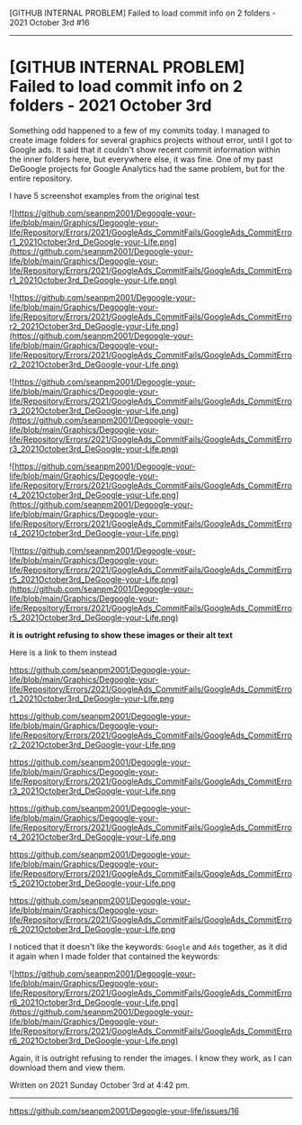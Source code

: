 [GITHUB INTERNAL PROBLEM] Failed to load commit info on 2 folders - 2021 October 3rd #16

***

# [GITHUB INTERNAL PROBLEM] Failed to load commit info on 2 folders - 2021 October 3rd

Something odd happened to a few of my commits today. I managed to create image folders for several graphics projects without error, until I got to Google ads. It said that it couldn't show recent commit information within the inner folders here, but everywhere else, it was fine. One of my past DeGoogle projects for Google Analytics had the same problem, but for the entire repository.

I have 5 screenshot examples from the original test

![https://github.com/seanpm2001/Degoogle-your-life/blob/main/Graphics/Degoogle-your-life/Repository/Errors/2021/GoogleAds_CommitFails/GoogleAds_CommitError1_2021October3rd_DeGoogle-your-Life.png](https://github.com/seanpm2001/Degoogle-your-life/blob/main/Graphics/Degoogle-your-life/Repository/Errors/2021/GoogleAds_CommitFails/GoogleAds_CommitError1_2021October3rd_DeGoogle-your-Life.png)

![https://github.com/seanpm2001/Degoogle-your-life/blob/main/Graphics/Degoogle-your-life/Repository/Errors/2021/GoogleAds_CommitFails/GoogleAds_CommitError2_2021October3rd_DeGoogle-your-Life.png](https://github.com/seanpm2001/Degoogle-your-life/blob/main/Graphics/Degoogle-your-life/Repository/Errors/2021/GoogleAds_CommitFails/GoogleAds_CommitError2_2021October3rd_DeGoogle-your-Life.png)

![https://github.com/seanpm2001/Degoogle-your-life/blob/main/Graphics/Degoogle-your-life/Repository/Errors/2021/GoogleAds_CommitFails/GoogleAds_CommitError3_2021October3rd_DeGoogle-your-Life.png](https://github.com/seanpm2001/Degoogle-your-life/blob/main/Graphics/Degoogle-your-life/Repository/Errors/2021/GoogleAds_CommitFails/GoogleAds_CommitError3_2021October3rd_DeGoogle-your-Life.png)

![https://github.com/seanpm2001/Degoogle-your-life/blob/main/Graphics/Degoogle-your-life/Repository/Errors/2021/GoogleAds_CommitFails/GoogleAds_CommitError4_2021October3rd_DeGoogle-your-Life.png](https://github.com/seanpm2001/Degoogle-your-life/blob/main/Graphics/Degoogle-your-life/Repository/Errors/2021/GoogleAds_CommitFails/GoogleAds_CommitError4_2021October3rd_DeGoogle-your-Life.png)

![https://github.com/seanpm2001/Degoogle-your-life/blob/main/Graphics/Degoogle-your-life/Repository/Errors/2021/GoogleAds_CommitFails/GoogleAds_CommitError5_2021October3rd_DeGoogle-your-Life.png](https://github.com/seanpm2001/Degoogle-your-life/blob/main/Graphics/Degoogle-your-life/Repository/Errors/2021/GoogleAds_CommitFails/GoogleAds_CommitError5_2021October3rd_DeGoogle-your-Life.png)

**it is outright refusing to show these images or their alt text**

Here is a link to them instead

https://github.com/seanpm2001/Degoogle-your-life/blob/main/Graphics/Degoogle-your-life/Repository/Errors/2021/GoogleAds_CommitFails/GoogleAds_CommitError1_2021October3rd_DeGoogle-your-Life.png

https://github.com/seanpm2001/Degoogle-your-life/blob/main/Graphics/Degoogle-your-life/Repository/Errors/2021/GoogleAds_CommitFails/GoogleAds_CommitError2_2021October3rd_DeGoogle-your-Life.png

https://github.com/seanpm2001/Degoogle-your-life/blob/main/Graphics/Degoogle-your-life/Repository/Errors/2021/GoogleAds_CommitFails/GoogleAds_CommitError3_2021October3rd_DeGoogle-your-Life.png

https://github.com/seanpm2001/Degoogle-your-life/blob/main/Graphics/Degoogle-your-life/Repository/Errors/2021/GoogleAds_CommitFails/GoogleAds_CommitError4_2021October3rd_DeGoogle-your-Life.png

https://github.com/seanpm2001/Degoogle-your-life/blob/main/Graphics/Degoogle-your-life/Repository/Errors/2021/GoogleAds_CommitFails/GoogleAds_CommitError5_2021October3rd_DeGoogle-your-Life.png

https://github.com/seanpm2001/Degoogle-your-life/blob/main/Graphics/Degoogle-your-life/Repository/Errors/2021/GoogleAds_CommitFails/GoogleAds_CommitError6_2021October3rd_DeGoogle-your-Life.png

I noticed that it doesn't like the keywords: `Google` and `Ads` together, as it did it again when I made folder that contained the keywords:

![https://github.com/seanpm2001/Degoogle-your-life/blob/main/Graphics/Degoogle-your-life/Repository/Errors/2021/GoogleAds_CommitFails/GoogleAds_CommitError6_2021October3rd_DeGoogle-your-Life.png](https://github.com/seanpm2001/Degoogle-your-life/blob/main/Graphics/Degoogle-your-life/Repository/Errors/2021/GoogleAds_CommitFails/GoogleAds_CommitError6_2021October3rd_DeGoogle-your-Life.png)

Again, it is outright refusing to render the images. I know they work, as I can download them and view them.

Written on 2021 Sunday October 3rd at 4:42 pm.

***

https://github.com/seanpm2001/Degoogle-your-life/issues/16

